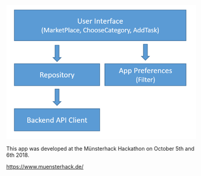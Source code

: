 ![Architecture](architecture.png)

This app was developed at the Münsterhack Hackathon on October 5th and 6th 2018.

https://www.muensterhack.de/


